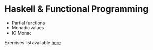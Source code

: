 # Haskell & Functional Programming

- Partial functions
- Monadic values
- IO Monad

Exercises list available [here](http://pages.di.unipi.it/corradini/Didattica/AP-18/ESER/04/exercises_4.html).